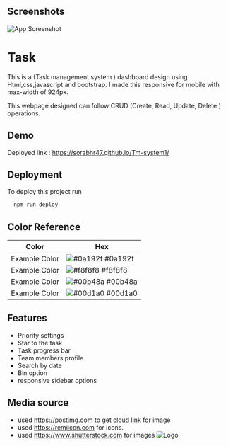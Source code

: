 
## Screenshots

![App Screenshot](https://i.postimg.cc/WzY5hWxp/IMG-20240112-151953.jpg)


# Task

This is a (Task management system ) dashboard design using Html,css,javascript and bootstrap.
I made this responsive for mobile with max-width of 924px.

This webpage designed can follow CRUD (Create, Read, Update, Delete ) operations.
## Demo

Deployed link : https://sorabhr47.github.io/Tm-system1/


## Deployment

To deploy this project run

```bash
  npm run deploy
```

## Color Reference

| Color             | Hex                                                                |
| ----------------- | ------------------------------------------------------------------ |
| Example Color | ![#0a192f](https://via.placeholder.com/10/0a192f?text=+) #0a192f |
| Example Color | ![#f8f8f8](https://via.placeholder.com/10/f8f8f8?text=+) #f8f8f8 |
| Example Color | ![#00b48a](https://via.placeholder.com/10/00b48a?text=+) #00b48a |
| Example Color | ![#00d1a0](https://via.placeholder.com/10/00b48a?text=+) #00d1a0 |


## Features

- Priority settings
- Star to the task
- Task progress bar
- Team members profile 
- Search by date 
- Bin option
- responsive sidebar options 


## Media source

- used https://postimg.com to get cloud link for image
- used https://remiicon.com for icons.
- used https://www.shutterstock.com for images 
![Logo](https://i.postimg.cc/L4xtRxqq/IMG-20240112-141123-removebg-preview.png)
